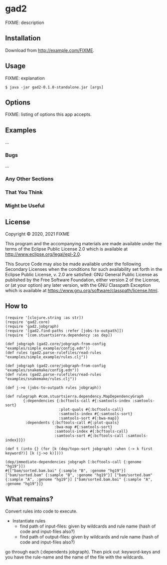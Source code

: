 # gad2

FIXME: description

## Installation

Download from http://example.com/FIXME.

## Usage

FIXME: explanation

    $ java -jar gad2-0.1.0-standalone.jar [args]

## Options

FIXME: listing of options this app accepts.

## Examples

...

### Bugs

...

### Any Other Sections
### That You Think
### Might be Useful

## License

Copyright © 2020, 2021 FIXME

This program and the accompanying materials are made available under the
terms of the Eclipse Public License 2.0 which is available at
http://www.eclipse.org/legal/epl-2.0.

This Source Code may also be made available under the following Secondary
Licenses when the conditions for such availability set forth in the Eclipse
Public License, v. 2.0 are satisfied: GNU General Public License as published by
the Free Software Foundation, either version 2 of the License, or (at your
option) any later version, with the GNU Classpath Exception which is available
at https://www.gnu.org/software/classpath/license.html.

## How to

```
(require '[clojure.string :as str])
(require 'gad2.core)
(require 'gad2.jobgraph)
(require '[gad2.find-paths :refer [jobs-to-outpath]])
(require '[com.stuartsierra.dependency :as dep])

(def jobgraph (gad2.core/jobgraph-from-config "examples/simple_example/config.edn"))
(def rules (gad2.parse-rulefiles/read-rules "examples/simple_example/rules.clj"))

(def jobgraph (gad2.core/jobgraph-from-config "examples/snakemake/config.edn"))
(def rules (gad2.parse-rulefiles/read-rules "examples/snakemake/rules.clj"))

(def j->o (jobs-to-outpath rules jobgraph))

(def rulegraph #com.stuartsierra.dependency.MapDependencyGraph
        {:dependencies {:bcftools-call #{:samtools-index :samtools-sort}
                        :plot-quals #{:bcftools-call}
                        :samtools-index #{:samtools-sort}
                        :samtools-sort #{:bwa-map}}
         :dependents {:bcftools-call #{:plot-quals}
                      :bwa-map #{:samtools-sort}
                      :samtools-index #{:bcftools-call}
                      :samtools-sort #{:bcftools-call :samtools-index}}})

(def t (into {} (for [k (dep/topo-sort jobgraph) :when (-> k first keyword?)] [k (j->o k)])))

(dep/immediate-dependencies jobgraph [:bcftools-call {:genome "hg19"}])
#{["bam/sorted.bam.bai" {:sample "B", :genome "hg19"}] ["bam/sorted.bam" {:sample "B", :genome "hg19"}] ["bam/sorted.bam" {:sample "A", :genome "hg19"}] ["bam/sorted.bam.bai" {:sample "A", :genome "hg19"}]}

```

## What remains?

Convert rules into code to execute.

- Instantiate rules
  - find path of input-files: given by wildcards and rule name (hash of code and input-files also?)
  - find path of output-files: given by wildcards and rule name (hash of code and input-files also?)

go through each (:dependents jobgraph). Then pick out :keyword-keys and you have the rule-name and the name of the file with the wildcards.

